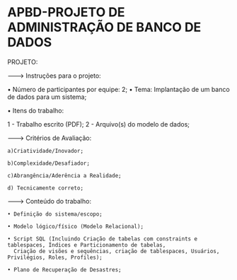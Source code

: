 # APBD-PROJETO DE ADMINISTRAÇÃO DE BANCO DE DADOS

PROJETO: 

---> Instruções para o projeto:

   • Número de participantes por equipe: 2;
   • Tema: Implantação de um banco de dados para um sistema;

   • Itens do trabalho: 

1 - Trabalho escrito (PDF);
2 - Arquivo(s) do modelo de dados;

---> Critérios de Avaliação: 

    a)Criatividade/Inovador;

    b)Complexidade/Desafiador;

    c)Abrangência/Aderência a Realidade;

    d) Tecnicamente correto;  

---> Conteúdo do trabalho:

    • Definição do sistema/escopo;

    • Modelo lógico/físico (Modelo Relacional);

    • Script SQL (Incluindo Criação de tabelas com constraints e tablespaces, Índices e Particionamento de tabelas, 
      Criação de visões e sequências, criação de tablespaces, Usuários, Privilégios, Roles, Profiles);
  
    • Plano de Recuperação de Desastres;
